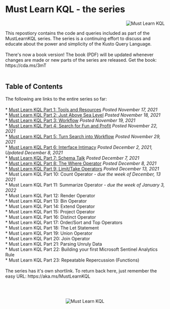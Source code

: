 # Must Learn KQL - the series<br>
<p align="right"><img src="https://github.com/rod-trent/MustLearnKQL/blob/main/Series_Images/MustLearnKQLBannerSmallSmall.png" alt="Must Learn KQL"></center></p>
This repostiory contains the code and queries included as part of the MustLearnKQL series. The series is a continuing effort to discuss and educate about the power and simplicity of the Kusto Query Language.<br><br>
There's now a book version! The book (PDF) will be updated whenever changes are made or new parts of the series are released. Get the book: https://cda.ms/3mT
<br><br>
<b><h2>Table of Contents</h2></b>
The following are links to the entire series so far:
<br><br>
* <a href="https://cda.ms/3fC" target="_blank">Must Learn KQL Part 1: Tools and Resources</a> <i>Posted November 17, 2021</i><br>
* <a href="https://cda.ms/3fD" target="_blank">Must Learn KQL Part 2: Just Above Sea Level</a> <i>Posted November 18, 2021</i><br>
* <a href="https://cda.ms/3fQ" target="_blank">Must Learn KQL Part 3: Workflow</a> <i>Posted November 19, 2021</i><br>
* <a href="https://cda.ms/3gH" target="_blank">Must Learn KQL Part 4: Search for Fun and Profit</a> <i>Posted November 22, 2021</i><br>
* <a href="https://cda.ms/3jm" target="_blank">Must Learn KQL Part 5: Turn Search into Workflow</a> <i>Posted November 29, 2021</i><br>
* <a href="https://cda.ms/3mc" target="_blank">Must Learn KQL Part 6: Interface Intimacy</a> <i>Posted December 2, 2021, Updated December 8, 2021</i><br>
* <a href="https://cda.ms/3pm" target="_blank">Must Learn KQL Part 7: Schema Talk</a> <i>Posted December 7, 2021</i><br>
* <a href="https://cda.ms/3qj" target="_blank">Must Learn KQL Part 8: The Where Operator</a> <i>Posted December 8, 2021</i><br>
* <a href="https://cda.ms/3s7" target="_blank">Must Learn KQL Part 9: Limit/Take Operators</a> <i>Posted December 13, 2021</i><br>
* Must Learn KQL Part 10: Count Operator - <i>due the week of December, 13 2021</i><br>
* Must Learn KQL Part 11: Summarize Operator - <i>due the week of January 3, 2022</i><br>
* Must Learn KQL Part 12: Render Operator<br>
* Must Learn KQL Part 13: Bin Operator<br>
* Must Learn KQL Part 14: Extend Operator<br>
* Must Learn KQL Part 15: Project Operator<br>
* Must Learn KQL Part 16: Distinct Operator<br>
* Must Learn KQL Part 17: Order/Sort and Top Operators<br>
* Must Learn KQL Part 18: The Let Statement<br>
* Must Learn KQL Part 19: Union Operator<br>
* Must Learn KQL Part 20: Join Operator<br>
* Must Learn KQL Part 21: Parsing Unruly Data<br>
* Must Learn KQL Part 22: Building your first Microsoft Sentinel Analytics Rule<br>
* Must Learn KQL Part 23: Repeatable Repercussion (Functions)
<br><br>
The series has it's own shortlink. To return back here, just remember the easy URL:  https://aka.ms/MustLearnKQL

<br><br>
<p align="center"><img src="https://github.com/rod-trent/MustLearnKQL/blob/main/Series_Images/MustLearnKQLBannerSmall.png" alt="Must Learn KQL"></center></p>
